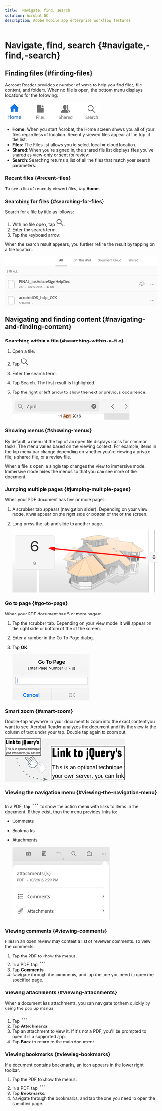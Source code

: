 ```yaml
---
title:  Navigate, find, search
solution: Acrobat DC
description: Adobe mobile app enterprise workflow features
---
```


# Navigate, find, search {#navigate,-find,-search}

## Finding files {#finding-files}

Acrobat Reader provides a number of ways to help you find files, file content, and folders. When no file is open, the bottom menu displays locations for the following:

![image](./images/bottommenu.png)

* **Home**: When you start Acrobat, the Home screen shows you all of your files regardless of location. Recently viewed files appear at the top of the list. 
* **Files**: The Files list allows you to select local or cloud location.
* **Shared**: When you're signed in, the shared file list displays files you've shared as view-only or sent for review. 
* **Search**: Searching returns a list of all the files that match your search parameters.

### Recent files {#recent-files}

To see a list of recently viewed files, tap **Home**. 

### Searching for files {#searching-for-files}

Search for a file by title as follows: 

1. With no file open, tap ![image](./images/searchicon.png).
1. Enter the search term.
1. Tap the keyboard arrow. 

 When the search result appears, you further refine the result by tapping on a file location.

   ![image](./images/searchresult.png)

## Navigating and finding content {#navigating-and-finding-content}

### Searching within a file {#searching-within-a-file}

1. Open a file. 
1. Tap ![image](./images/searchicon.png)
1. Enter the search term.
1. Tap Search. The first result is highlighted.
1. Tap the right or left arrow to show the next or previous occurrence.

   ![image](./images/searchresultfile.png)

### Showing menus {#showing-menus}

By default, a menu at the top of an open file displays icons for common tasks. The menu varies based on the  viewing context. For example, items in the top menu bar change depending on whether you're viewing a private file, a shared file, or a review file. 

When a file is open, a single tap changes the view to immersive mode. Immersive mode hides the menus so that you can see more of the document. 


### Jumping multiple pages {#jumping-multiple-pages}


When your PDF document has five or more pages:

1. A scrubber tab appears (navigation slider). Depending on your view mode, it will appear on the right side or bottom of the of the screen.
1. Long press the tab and slide to another page. 

   ![image](./images/scrub.png)


### Go to page {#go-to-page}

When your PDF document has 5 or more pages:

1. Tap the scrubber tab. Depending on your view mode, it will appear on the right side or bottom of the of the screen.
1. Enter a number in the Go To Page dialog. 
1. Tap **OK**.
  
   ![image](./images/gotopage.png)

### Smart zoom {#smart-zoom}


Double-tap anywhere in your document to zoom into the exact content you want to see. Acrobat Reader analyzes the document and fits the view to the column of text under your tap. Double tap again to zoom out.

   ![image](./images/zoom.png)

### Viewing the navigation menu {#viewing-the-navigation-menu}

In a PDF, tap ![image](./images/overflowicon.png) to show the action menu with links to items in the document. If they exist, then the menu provides links to: 

* Comments
* Bookmarks
* Attachments

   ![image](./images/attachments.png)

### Viewing comments {#viewing-comments}

Files in an open review may content a list of reviewer comments. To view the comments: 

1. Tap the PDF to show the menus.
1. In a PDF, tap ![image](./images/overflowicon.png)
1. Tap **Comments**.
1. Navigate through the comments, and tap the one you need to open the specified page.

### Viewing attachments {#viewing-attachments}

When a document has attachments, you can navigate to them quickly by using the pop up menus:

1. Tap ![image](./images/overflowicon.png) 
1. Tap **Attachments**.
1. Tap an attachment to view it. If it's not a PDF, you'll be prompted to open it in a supported app. 
1. Tap **Back** to return to the main document.

### Viewing bookmarks {#viewing-bookmarks}

If a document contains bookmarks, an icon appears in the lower right toolbar.

1. Tap the PDF to show the menus.
1. In a PDF, tap ![image](./images/overflowicon.png)
1. Tap **Bookmarks**.
1. Navigate through the bookmarks, and tap the one you need to open the specified page.





